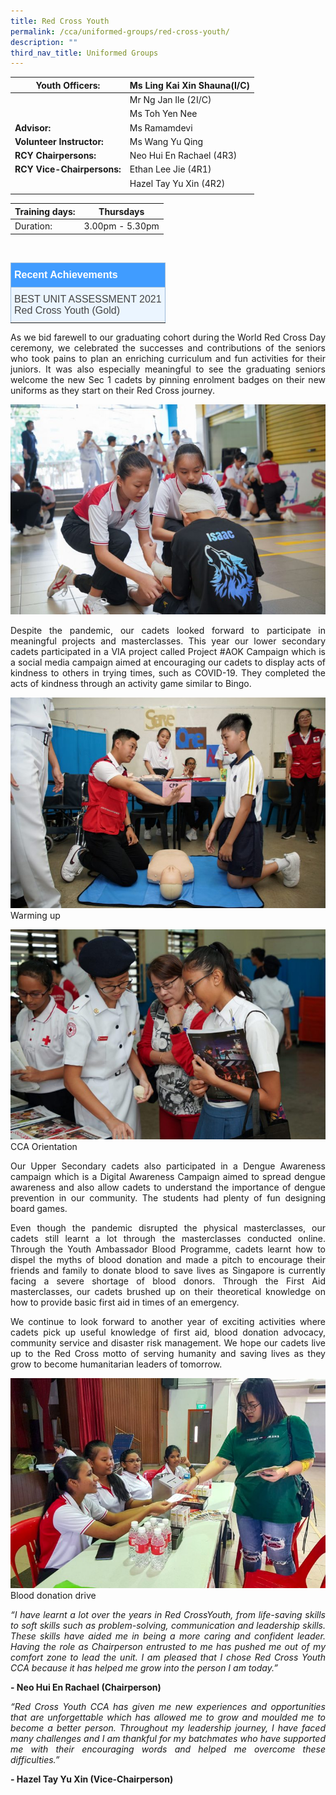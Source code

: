 ```yaml
---
title: Red Cross Youth
permalink: /cca/uniformed-groups/red-cross-youth/
description: ""
third_nav_title: Uniformed Groups
---
```

|  **Youth Officers:** | Ms Ling Kai Xin Shauna(I/C) | 
| -------- | -------- |
|  | Mr Ng Jan Ile (2I/C) |
|  |  Ms Toh Yen Nee |
|  **Advisor:** | Ms Ramamdevi  |
|**Volunteer Instructor:** | Ms Wang Yu Qing|
|**RCY Chairpersons:** |  Neo Hui En Rachael (4R3) |
|**RCY Vice-Chairpersons:** | Ethan Lee Jie (4R1)   |
|  | Hazel Tay Yu Xin (4R2) |
|  |  |


| Training days: | Thursdays  |
| - | -|
| Duration: |  3.00pm - 5.30pm |

<br>
<style type="text/css">
.tg  {border-collapse:collapse;border-color:#9ABAD9;border-spacing:0;}
.tg td{background-color:#EBF5FF;border-color:#9ABAD9;border-style:solid;border-width:1px;color:#444;
  font-family:Arial, sans-serif;font-size:14px;overflow:hidden;padding:10px 5px;word-break:normal;}
.tg th{background-color:#409cff;border-color:#9ABAD9;border-style:solid;border-width:1px;color:#fff;
  font-family:Arial, sans-serif;font-size:14px;font-weight:normal;overflow:hidden;padding:10px 5px;word-break:normal;}
.tg .tg-3jrd{border-color:inherit;font-family:"Lucida Sans Unicode", "Lucida Grande", sans-serif !important;font-size:medium;
  text-align:left;vertical-align:top}
</style>
<table class="tg">
<thead>
  <tr>
		<th class="tg-3jrd"><b>Recent Achievements</b><br></th>
  </tr>
</thead>
<tbody>
  <tr>
    <td class="tg-3jrd">BEST UNIT ASSESSMENT 2021
<br>Red Cross Youth (Gold)</td>
  </tr>
</tbody>
</table>


<p style="text-align:justify">As we bid farewell to our graduating cohort during the World Red Cross Day ceremony, we celebrated the successes and contributions of the seniors who took pains to plan an enriching curriculum  and fun activities for their juniors. It was also especially meaningful to see the graduating seniors welcome the new Sec 1 cadets by pinning enrolment badges on their new uniforms as they start on their Red Cross journey.</p>

![Reacting to an emergency](/images/Cca/cca-redcross-02.jpeg)

<p style="text-align:justify">Despite the pandemic, our cadets looked forward to participate in meaningful projects and masterclasses. This year our lower secondary cadets participated in a VIA project called Project #AOK Campaign which is a social media campaign aimed at encouraging our cadets to display acts of kindness to others in trying times, such as COVID-19. They completed the acts of kindness through an activity game similar to Bingo.</p>

![Warming up](/images/Cca/cca-redcross-03.jpeg)
Warming up

![CCA Orientation](/images/Cca/cca-redcross-04.jpeg)
CCA Orientation

<p style="text-align:justify">Our Upper Secondary cadets also participated in a Dengue Awareness campaign which is a Digital Awareness Campaign aimed to spread dengue awareness and also allow cadets to understand the importance of dengue prevention in our community. The students had plenty of fun designing board games.</p>

<p style="text-align:justify">Even though the pandemic disrupted the physical masterclasses, our cadets still learnt a lot through the masterclasses conducted online. Through the Youth Ambassador Blood Programme, cadets learnt how to dispel the myths of blood donation and made a pitch to encourage their friends and family to donate blood to save lives as Singapore is currently facing a severe shortage of blood donors. Through the First Aid masterclasses, our cadets brushed up on their theoretical knowledge on how to provide basic first aid in times of an emergency.</p>

<p style="text-align:justify">We continue to look forward to another year of exciting activities where cadets pick up useful knowledge of first aid, blood donation advocacy, community service and disaster risk management. We hope our cadets live up to the Red Cross motto of serving humanity and saving lives as they grow to become humanitarian leaders of tomorrow.</p>

![Blood donation drive](/images/Cca/cca-redcross-05.jpeg)
Blood donation drive

<p style="text-align:justify; font-style:italic">“I have learnt a lot over the years in Red CrossYouth, from life-saving skills to soft skills such as problem-solving, communication and leadership skills. These skills have aided me in being a more caring and confident leader. Having the role as Chairperson entrusted to me has pushed me out of my comfort zone to lead the unit. I am pleased that I chose Red Cross Youth CCA because it has helped me grow into the person I am today.”</p>

**- Neo Hui En Rachael (Chairperson)**

 

<p style="text-align:justify; font-style:italic">“Red Cross Youth CCA has given me new experiences and opportunities that are unforgettable which has allowed me to grow and moulded me to become a better person. Throughout my leadership journey, I have faced many challenges and I am thankful for my batchmates who have supported me with their encouraging words and helped me overcome these difficulties.”</p>

**- Hazel Tay Yu Xin (Vice-Chairperson)**